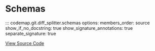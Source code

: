 # Schemas

::: codemap.git.diff_splitter.schemas
    options:
      members_order: source
      show_if_no_docstring: true
      show_signature_annotations: true
      separate_signature: true

[View Source Code](https://github.com/SarthakMishra/codemap/blob/dev/src/codemap/git/diff_splitter/schemas.py)

